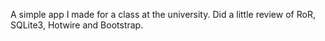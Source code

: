 A simple app I made for a class at the university. Did a little review of RoR, SQLite3, Hotwire and Bootstrap. 
